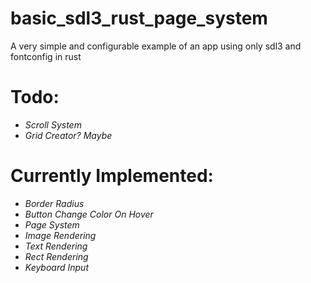 # basic_sdl3_rust_page_system
A very simple and configurable example of an app using only sdl3 and fontconfig in rust

# Todo:
- *Scroll System*
- *Grid Creator? Maybe*

# Currently Implemented:
- *Border Radius*
- *Button Change Color On Hover*
- *Page System*
- *Image Rendering*
- *Text Rendering*
- *Rect Rendering*
- *Keyboard Input*
